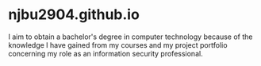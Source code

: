 # njbu2904.github.io
I aim to obtain a bachelor's degree in computer technology because of the knowledge I have gained from my courses and my project portfolio concerning my role as an information security professional. 
